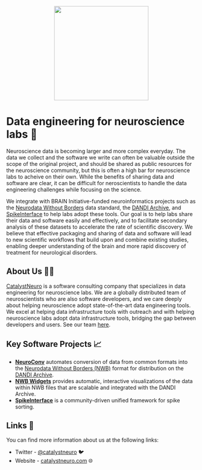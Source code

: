 <p align="center">
<a href="http://catalystneuro.com"><img src="https://user-images.githubusercontent.com/51133164/210436509-1f565e74-a473-4e14-bf6a-697ae5612260.png" width="250"></a>
</p>

# Data engineering for neuroscience labs 🧠
Neuroscience data is becoming larger and more complex everyday. The data we collect and the software we write can often be valuable outside the scope of the original project, and should be shared as public resources for the neuroscience community, but this is often a high bar for neuroscience labs to acheive on their own. While the benefits of sharing data and software are clear, it can be difficult for neroscientists to handle the data engineering challenges while focusing on the science.

We integrate with BRAIN Initiative-funded neuroinformatics projects such as the [Neurodata Without Borders](http://nwb.org) data standard, the [DANDI Archive](http://dandiarchive.org), and [SpikeInterface](https://spikeinterface.readthedocs.io/) to help labs adopt these tools. Our goal is to help labs share their data and software easily and effectively, and to facilitate secondary analysis of these datasets to accelerate the rate of scientific discovery. We believe that effective packaging and sharing of data and software will lead to new scientific workflows that build upon and combine existing studies, enabling deeper understanding of the brain and more rapid discovery of treatment for neurological disorders.

## About Us 🧑‍💻
[CatalystNeuro](http://catalystneuro.com) is a software consulting company that specializes in data engineering for neuroscience labs. We are a globally distributed team of neuroscientists who are also software developers, and we care deeply about helping neuroscience adopt state-of-the-art data engineering tools. We excel at helping data infrastructure tools with outreach and with helping neuroscience labs adopt data infrastructure tools, bridging the gap between developers and users. See our team [here](https://www.catalystneuro.com/team/).

## Key Software Projects 📈
* [**NeuroConv**](https://github.com/catalystneuro/neuroconv) automates conversion of data from common formats into the [Neurodata Without Borders (NWB)](nwb.org) format for distribution on the [DANDI Archive](dandiarchive.org).
* [**NWB Widgets**](https://github.com/NeurodataWithoutBorders/nwbwidgets) provides automatic, interactive visualizations of the data within NWB files that are scalable and integrated with the DANDI Archive.
* [**SpikeInterface**](https://github.com/SpikeInterface/spikeinterface) is a community-driven unified framework for spike sorting.

## Links 🔗

You can find more information about us at the following links:

* Twitter - [@catalystneuro](https://twitter.com/catalystneuro) 🐦
* Website - [catalystneuro.com](https://catalystneuro.com) 🌐
